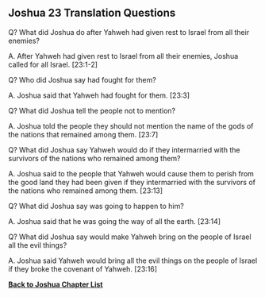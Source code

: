 ## Joshua 23 Translation Questions ##

Q? What did Joshua do after Yahweh had given rest to Israel from all their enemies?

A. After Yahweh had given rest to Israel from all their enemies, Joshua called for all Israel. [23:1-2]

Q? Who did Joshua say had fought for them?

A. Joshua said that Yahweh had fought for them. [23:3]

Q? What did Joshua tell the people not to mention?

A. Joshua told the people they should not mention the name of the gods of the nations that remained among them. [23:7]

Q? What did Joshua say Yahweh would do if they intermarried with the survivors of the nations who remained among them?

A. Joshua said to the people that Yahweh would cause them to perish from the good land they had been given if they intermarried with the survivors of the nations who remained among them. [23:13]

Q? What did Joshua say was going to happen to him?

A. Joshua said that he was going the way of all the earth. [23:14]

Q? What did Joshua say would make Yahweh bring on the people of Israel all the evil things?

A. Joshua said Yahweh would bring all the evil things on the people of Israel if they broke the covenant of Yahweh. [23:16]

__[Back to Joshua Chapter List](./)__

